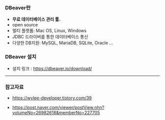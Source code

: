 

### DBeaver란

- **무료 데이터베이스 관리 툴.**
- open source
- 멀티 플랫폼: Mac OS, Linux, Windows
- JDBC 드라이버를 통한 데이터베이스 통신
- 다양한 DB지원: MySQL, MariaDB, SQLite, Oracle ...



### DBeaver 설치

- 설치 링크 : https://dbeaver.io/download/

  

---

### 참고자료

- https://wylee-developer.tistory.com/39

- https://post.naver.com/viewer/postView.nhn?volumeNo=26982618&memberNo=227705

